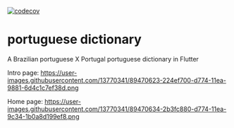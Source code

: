 [![codecov](https://codecov.io/gh/edsondiasalves/flutter-portuguese-dictionary/branch/master/graph/badge.svg)](https://codecov.io/gh/edsondiasalves/flutter-portuguese-dictionary)

# portuguese dictionary

A Brazilian portuguese X Portugal portuguese dictionary in Flutter

Intro page:
https://user-images.githubusercontent.com/13770341/89470623-224ef700-d774-11ea-9881-6d4c1c7ef38d.png

Home page:
https://user-images.githubusercontent.com/13770341/89470634-2b3fc880-d774-11ea-9c34-1b0a8d199ef8.png